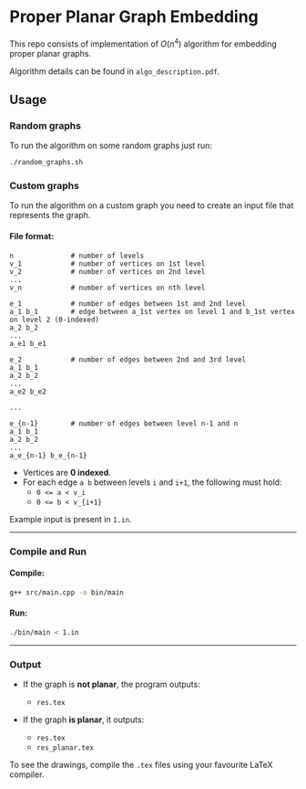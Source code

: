 # Proper Planar Graph Embedding

This repo consists of implementation of $O(n^4)$ algorithm for embedding proper planar graphs.

Algorithm details can be found in `algo_description.pdf`.

## Usage

### Random graphs

To run the algorithm on some random graphs just run:

```bash
./random_graphs.sh
```

### Custom graphs

To run the algorithm on a custom graph you need to create an input file that represents the graph.

#### File format:

```
n              # number of levels
v_1            # number of vertices on 1st level
v_2            # number of vertices on 2nd level
...
v_n            # number of vertices on nth level

e_1            # number of edges between 1st and 2nd level
a_1 b_1        # edge between a_1st vertex on level 1 and b_1st vertex on level 2 (0-indexed)
a_2 b_2
...
a_e1 b_e1

e_2            # number of edges between 2nd and 3rd level
a_1 b_1
a_2 b_2
...
a_e2 b_e2

...

e_{n-1}        # number of edges between level n-1 and n
a_1 b_1
a_2 b_2
...
a_e_{n-1} b_e_{n-1}
```

- Vertices are **0 indexed**.
- For each edge `a b` between levels `i` and `i+1`, the following must hold:
  - `0 <= a < v_i`
  - `0 <= b < v_{i+1}`

Example input is present in `1.in`.

---

### Compile and Run

#### Compile:

```bash
g++ src/main.cpp -o bin/main
```

#### Run:

```bash
./bin/main < 1.in
```

---

### Output

- If the graph is **not planar**, the program outputs:
  - `res.tex`

- If the graph **is planar**, it outputs:
  - `res.tex`
  - `res_planar.tex`

To see the drawings, compile the `.tex` files using your favourite LaTeX compiler.

